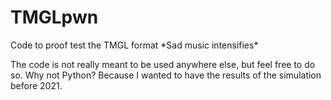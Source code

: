 # TMGLpwn
Code to proof test the TMGL format \*Sad music intensifies\*

The code is not really meant to be used anywhere else, but feel free to do so.
Why not Python? Because I wanted to have the results of the simulation before 2021.
